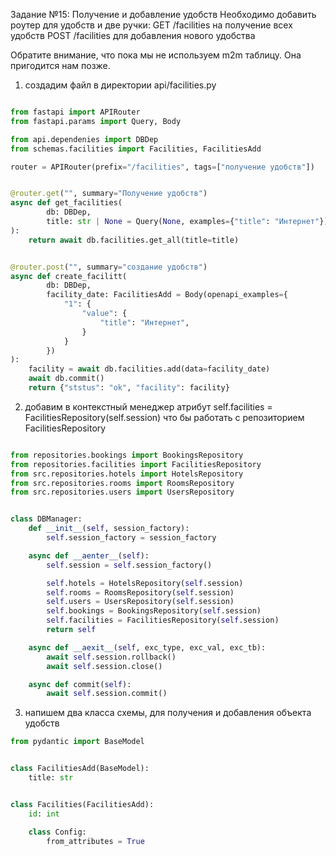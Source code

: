 Задание №15: Получение и добавление удобств
Необходимо добавить роутер для удобств и две ручки:
GET /facilities на получение всех удобств
POST /facilities для добавления нового удобства

Обратите внимание, что пока мы не используем m2m таблицу. Она пригодится нам позже.

1) создадим файл в директории api/facilities.py

```python

from fastapi import APIRouter
from fastapi.params import Query, Body

from api.dependenies import DBDep
from schemas.facilities import Facilities, FacilitiesAdd

router = APIRouter(prefix="/facilities", tags=["получение удобств"])


@router.get("", summary="Получение удобств")
async def get_facilities(
        db: DBDep,
        title: str | None = Query(None, examples={"title": "Интернет"})
):
    return await db.facilities.get_all(title=title)


@router.post("", summary="создание удобств")
async def create_facilitt(
        db: DBDep,
        facility_date: FacilitiesAdd = Body(openapi_examples={
            "1": {
                "value": {
                    "title": "Интернет",
                }
            }
        })
):
    facility = await db.facilities.add(data=facility_date)
    await db.commit()
    return {"ststus": "ok", "facility": facility}
```

2) добавим в контекстный менеджер атрибут self.facilities = FacilitiesRepository(self.session)
   что бы работать с репозиторием FacilitiesRepository

```python

from repositories.bookings import BookingsRepository
from repositories.facilities import FacilitiesRepository
from src.repositories.hotels import HotelsRepository
from src.repositories.rooms import RoomsRepository
from src.repositories.users import UsersRepository


class DBManager:
    def __init__(self, session_factory):
        self.session_factory = session_factory

    async def __aenter__(self):
        self.session = self.session_factory()

        self.hotels = HotelsRepository(self.session)
        self.rooms = RoomsRepository(self.session)
        self.users = UsersRepository(self.session)
        self.bookings = BookingsRepository(self.session)
        self.facilities = FacilitiesRepository(self.session)
        return self

    async def __aexit__(self, exc_type, exc_val, exc_tb):
        await self.session.rollback()
        await self.session.close()

    async def commit(self):
        await self.session.commit()
```

3) напишем два класса схемы, для получения и добавления объекта удобств

```python
from pydantic import BaseModel


class FacilitiesAdd(BaseModel):
    title: str


class Facilities(FacilitiesAdd):
    id: int

    class Config:
        from_attributes = True
```
